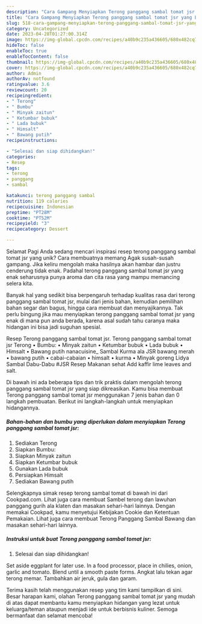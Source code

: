 ```yaml
---
description: "Cara Gampang Menyiapkan Terong panggang sambal tomat jsr yang Lezat Sekali, Lezat"
title: "Cara Gampang Menyiapkan Terong panggang sambal tomat jsr yang Lezat Sekali, Lezat"
slug: 518-cara-gampang-menyiapkan-terong-panggang-sambal-tomat-jsr-yang-lezat-sekali-lezat
category: Uncategorized
date: 2023-04-28T01:27:00.314Z
image: https://img-global.cpcdn.com/recipes/a40b9c235a436605/680x482cq70/terong-panggang-sambal-tomat-jsr-foto-resep-utama.jpg
hideToc: false
enableToc: true
enableTocContent: false
thumbnail: https://img-global.cpcdn.com/recipes/a40b9c235a436605/680x482cq70/terong-panggang-sambal-tomat-jsr-foto-resep-utama.jpg
cover: https://img-global.cpcdn.com/recipes/a40b9c235a436605/680x482cq70/terong-panggang-sambal-tomat-jsr-foto-resep-utama.jpg
author: Admin
authorAv: notfound
ratingvalue: 3.6
reviewcount: 20
recipeingredient:
- " Terong"
- " Bumbu"
- " Minyak zaitun"
- " Ketumbar bubuk"
- " Lada bubuk"
- " Himsalt"
- " Bawang putih"
recipeinstructions:

- "Selesai dan siap dihidangkan!"
categories:
- Resep
tags:
- terong
- panggang
- sambal

katakunci: terong panggang sambal 
nutrition: 119 calories
recipecuisine: Indonesian
preptime: "PT28M"
cooktime: "PT52M"
recipeyield: "3"
recipecategory: Dessert

---
```



Selamat Pagi Anda sedang mencari inspirasi resep terong panggang sambal tomat jsr yang unik? Cara membuatnya memang Agak susah-susah gampang. Jika keliru mengolah maka hasilnya akan hambar dan justru cenderung tidak enak. Padahal terong panggang sambal tomat jsr yang enak seharusnya punya aroma dan cita rasa yang mampu memancing selera kita.


Banyak hal yang sedikit bisa berpengaruh terhadap kualitas rasa dari terong panggang sambal tomat jsr, mulai dari jenis bahan, kemudian pemilihan bahan segar dan bagus, hingga cara membuat dan menyajikannya. Tak perlu bingung jika mau menyiapkan terong panggang sambal tomat jsr yang enak di mana pun anda berada, karena asal sudah tahu caranya maka hidangan ini bisa jadi suguhan spesial.

Resep Terong panggang sambal tomat jsr. Terong panggang sambal tomat jsr Terong • Bumbu: • Minyak zaitun • Ketumbar bubuk • Lada bubuk • Himsalt • Bawang putih nanacuisine_ Sambal Kurma ala JSR bawang merah • bawang putih • cabai-cabaian • himsalt • kurma • Minyak goreng Lidya Sambal Dabu-Dabu #JSR Resep Makanan sehat Add kaffir lime leaves and salt.


Di bawah ini ada beberapa tips dan trik praktis dalam mengolah terong panggang sambal tomat jsr yang siap dikreasikan. Kamu bisa membuat Terong panggang sambal tomat jsr menggunakan 7 jenis bahan dan 0 langkah pembuatan. Berikut ini langkah-langkah untuk menyiapkan hidangannya.

<!--inarticleads1-->

##### Bahan-bahan dan bumbu yang diperlukan dalam menyiapkan Terong panggang sambal tomat jsr:

1. Sediakan  Terong
1. Siapkan  Bumbu:
1. Siapkan  Minyak zaitun
1. Siapkan  Ketumbar bubuk
1. Gunakan  Lada bubuk
1. Persiapkan  Himsalt
1. Sediakan  Bawang putih


Selengkapnya simak resep terong sambal tomat di bawah ini dari Cookpad.com. Lihat juga cara membuat Sambel terong dan lawuhan panggang gurih ala klaten dan masakan sehari-hari lainnya. Dengan memakai Cookpad, kamu menyetujui Kebijakan Cookie dan Ketentuan Pemakaian. Lihat juga cara membuat Terong Panggang Sambal Bawang dan masakan sehari-hari lainnya. 

<!--inarticleads2-->

##### Instruksi untuk buat Terong panggang sambal tomat jsr:


1. Selesai dan siap dihidangkan!

Set aside eggplant for later use. In a food processor, place in chilies, onion, garlic and tomato. Blend until a smooth paste forms. Angkat lalu tekan agar terong memar. Tambahkan air jeruk, gula dan garam. 

Terima kasih telah menggunakan resep yang tim kami tampilkan di sini. Besar harapan kami, olahan Terong panggang sambal tomat jsr yang mudah di atas dapat membantu kamu menyiapkan hidangan yang lezat untuk keluarga/teman ataupun menjadi ide untuk berbisnis kuliner. Semoga bermanfaat dan selamat mencoba!
